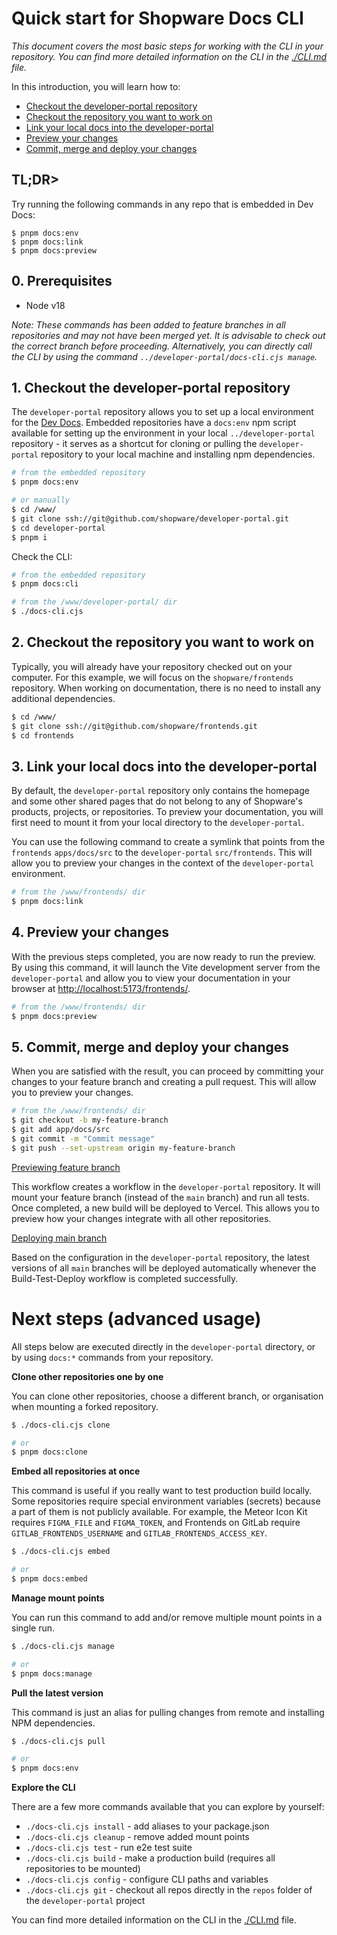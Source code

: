 # Quick start for Shopware Docs CLI

_This document covers the most basic steps for working with the CLI in your repository. You can find more detailed
information on the CLI in the [./CLI.md](./CLI.md) file._

In this introduction, you will learn how to:

- [Checkout the developer-portal repository](#1-checkout-the-developer-portal-repository)
- [Checkout the repository you want to work on](#2-checkout-the-repository-you-want-to-work-on)
- [Link your local docs into the developer-portal](#3-link-your-local-docs-into-the-developer-portal)
- [Preview your changes](#4-preview-your-changes)
- [Commit, merge and deploy your changes](#5-commit-merge-and-deploy-your-changes)

## TL;DR>

Try running the following commands in any repo that is embedded in Dev Docs:

```
$ pnpm docs:env
$ pnpm docs:link
$ pnpm docs:preview
```

## 0. Prerequisites

- Node v18

_Note: These commands has been added to feature branches in all repositories and may not have been merged yet.
It is advisable to check out the correct branch before proceeding. Alternatively, you can directly call the CLI by using
the command `../developer-portal/docs-cli.cjs manage`._

## 1. Checkout the developer-portal repository

The `developer-portal` repository allows you to set up a local environment for
the [Dev Docs](https://developer.shopware.com). Embedded repositories have a `docs:env` npm script available for setting
up the environment in your local `../developer-portal` repository - it serves as a shortcut for cloning or pulling the
`developer-portal` repository to your local machine and installing npm dependencies.

```bash
# from the embedded repository
$ pnpm docs:env

# or manually
$ cd /www/
$ git clone ssh://git@github.com/shopware/developer-portal.git
$ cd developer-portal
$ pnpm i
```

Check the CLI:

```bash
# from the embedded repository
$ pnpm docs:cli

# from the /www/developer-portal/ dir
$ ./docs-cli.cjs
```

## 2. Checkout the repository you want to work on

Typically, you will already have your repository checked out on your computer. For this example, we will focus on the
`shopware/frontends` repository. When working on documentation, there is no need to install any additional dependencies.

```bash
$ cd /www/
$ git clone ssh://git@github.com/shopware/frontends.git
$ cd frontends
```

## 3. Link your local docs into the developer-portal

By default, the `developer-portal` repository only contains the homepage and some other shared pages that do not belong
to any of Shopware's products, projects, or repositories. To preview your documentation, you will first need to mount it
from your local directory to the `developer-portal`.

You can use the following command to create a symlink that points from the `frontends` `apps/docs/src` to the
`developer-portal` `src/frontends`. This will allow you to preview your changes in the context of the `developer-portal`
environment.

```bash
# from the /www/frontends/ dir
$ pnpm docs:link

```

## 4. Preview your changes

With the previous steps completed, you are now ready to run the preview. By using this command, it will launch the Vite
development server from the `developer-portal` and allow you to view your documentation in your browser at
[http://localhost:5173/frontends/](http://localhost:5173/frontends/).

```bash
# from the /www/frontends/ dir
$ pnpm docs:preview

```

## 5. Commit, merge and deploy your changes

When you are satisfied with the result, you can proceed by committing your changes to your feature branch and creating a
pull request. This will allow you to preview your changes.

```bash
# from the /www/frontends/ dir
$ git checkout -b my-feature-branch
$ git add app/docs/src
$ git commit -m "Commit message"
$ git push --set-upstream origin my-feature-branch

```

<ins>Previewing feature branch</ins>

This workflow creates a workflow in the `developer-portal` repository. It will mount your feature branch (instead of the
`main` branch) and run all tests. Once completed, a new build will be deployed to Vercel. This allows you to preview how
your changes integrate with all other repositories.

<ins>Deploying main branch</ins>

Based on the configuration in the `developer-portal` repository, the latest versions of all `main` branches will be
deployed automatically whenever the Build-Test-Deploy workflow is completed successfully.

# Next steps (advanced usage)

All steps below are executed directly in the `developer-portal` directory, or by using `docs:*` commands from your
repository.

**Clone other repositories one by one**

You can clone other repositories, choose a different branch, or organisation when mounting a forked repository.

```bash
$ ./docs-cli.cjs clone

# or
$ pnpm docs:clone

```

**Embed all repositories at once**

This command is useful if you really want to test production build locally. Some repositories require special
environment variables (secrets) because a part of them is not publicly available. For example, the Meteor Icon Kit
requires `FIGMA_FILE` and `FIGMA_TOKEN`, and Frontends on GitLab require `GITLAB_FRONTENDS_USERNAME` and
`GITLAB_FRONTENDS_ACCESS_KEY`.

```bash
$ ./docs-cli.cjs embed

# or
$ pnpm docs:embed

```

**Manage mount points**

You can run this command to add and/or remove multiple mount points in a single run.

```bash
$ ./docs-cli.cjs manage

# or
$ pnpm docs:manage

```

**Pull the latest version**

This command is just an alias for pulling changes from remote and installing NPM dependencies.

```bash
$ ./docs-cli.cjs pull

# or
$ pnpm docs:env

```

**Explore the CLI**

There are a few more commands available that you can explore by yourself:

- `./docs-cli.cjs install` - add aliases to your package.json
- `./docs-cli.cjs cleanup` - remove added mount points
- `./docs-cli.cjs test` - run e2e test suite
- `./docs-cli.cjs build` - make a production build (requires all repositories to be mounted)
- `./docs-cli.cjs config` - configure CLI paths and variables
- `./docs-cli.cjs git` - checkout all repos directly in the `repos` folder of the `developer-portal` project

You can find more detailed information on the CLI in the [./CLI.md](./CLI.md) file.
